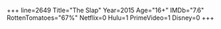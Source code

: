 +++
line=2649
Title="The Slap"
Year=2015
Age="16+"
IMDb="7.6"
RottenTomatoes="67%"
Netflix=0
Hulu=1
PrimeVideo=1
Disney=0
+++

